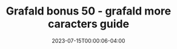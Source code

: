 ---
title: "Grafald bonus 50 - grafald more caracters guide"
type: "image"
date: 2023-07-15T00:00:06-04:00
draft: false
categories: ["Projects"]
image_path: "../img/2023/bonus_50.png"
alt_text: ""
---